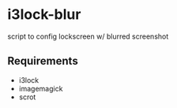 # i3lock-blur

script to config lockscreen w/ blurred screenshot

## Requirements

* i3lock
* imagemagick
* scrot
